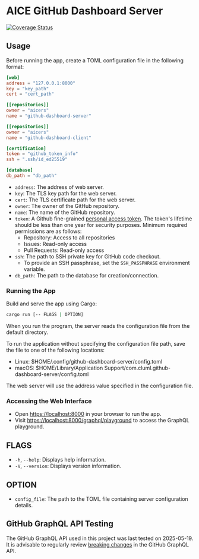 # AICE GitHub Dashboard Server

[![Coverage Status](https://codecov.io/gh/aicers/github-dashboard-server/branch/main/graphs/badge.svg)](https://codecov.io/gh/aicers/github-dashboard-server)

## Usage

Before running the app, create a TOML configuration file in the following format:

```toml
[web]
address = "127.0.0.1:8000"
key = "key_path"
cert = "cert_path"

[[repositories]]
owner = "aicers"
name = "github-dashboard-server"

[[repositories]]
owner = "aicers"
name = "github-dashboard-client"

[certification]
token = "github_token_info"
ssh = ".ssh/id_ed25519"

[database]
db_path = "db_path"
```

- `address`: The address of web server.
- `key`: The TLS key path for the web server.
- `cert`: The TLS certificate path for the web server.
- `owner`: The owner of the GitHub repository.
- `name`: The name of the GitHub repository.
- `token`: A Github fine-grained [personal access token](https://docs.github.com/en/authentication/keeping-your-account-and-data-secure/managing-your-personal-access-tokens#creating-a-token).
  The token's lifetime should be less than one year for security purposes.
  Minimum required permissions are as follows:
  - Repository: Access to all repositories
  - Issues: Read-only access
  - Pull Requests: Read-only access
- `ssh`: The path to SSH private key for GitHub code checkout.
  - To provide an SSH passphrase, set the `SSH_PASSPHRASE` environment variable.
- `db_path`: The path to the database for creation/connection.

### Running the App

Build and serve the app using Cargo:

```sh
cargo run [-- FLAGS | OPTION]
```

When you run the program, the server reads the configuration file from the
default directory.

To run the application without specifying the configuration file path, save the
file to one of the following locations:

- Linux: $HOME/.config/github-dashboard-server/config.toml
- macOS: $HOME/Library/Application Support/com.cluml.github-dashboard-server/config.toml

The web server will use the address value specified in the configuration file.

### Accessing the Web Interface

- Open <https://localhost:8000> in your browser to run the app.
- Visit <https://localhost:8000/graphql/playground> to access the GraphQL playground.

## FLAGS

- `-h`, `--help`: Displays help information.
- `-V`, `--version`: Displays version information.

## OPTION

- `config_file`: The path to the TOML file containing server configuration details.

## GitHub GraphQL API Testing

The GitHub GraphQL API used in this project was last tested on 2025-05-19. It is
advisable to regularly review [breaking changes](https://docs.github.com/en/graphql/overview/breaking-changes)
in the GitHub GraphQL API.

